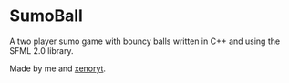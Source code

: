 SumoBall
========
A two player sumo game with bouncy balls written in C++ and using the SFML 2.0 library.

Made by me and [xenoryt](https://github.com/xenoryt).
